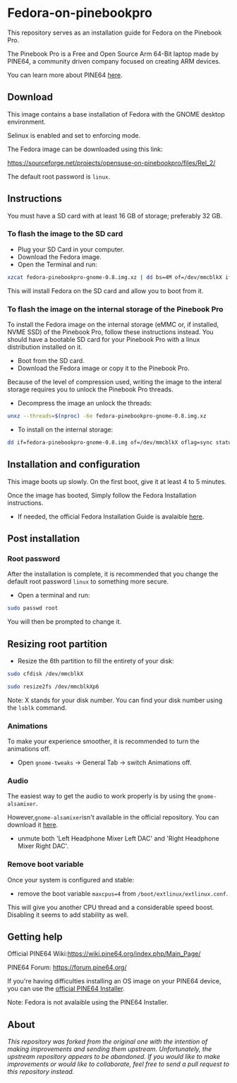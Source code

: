 # Fedora-on-pinebookpro
This repository serves as an installation guide for Fedora on the Pinebook Pro. 

The Pinebook Pro is a Free and Open Source Arm 64-Bit laptop made by PINE64, a community driven company focused on creating ARM devices.

You can learn more about PINE64 <a href="/https://www.pine64.org/">here</a>. 


## Download 
This image contains a base installation of Fedora with the GNOME desktop environment. 

Selinux is enabled and set to enforcing mode.

The Fedora image can be downloaded using this link: 

https://sourceforge.net/projects/opensuse-on-pinebookpro/files/Rel_2/

The default root password is `linux`.

## Instructions
You must have a SD card with at least 16 GB of storage; preferably 32 GB.

### To flash the image to the SD card
- Plug your SD Card in your computer.
- Download the Fedora image.
- Open the Terminal and run:
```bash
xzcat fedora-pinebookpro-gnome-0.8.img.xz | dd bs=4M of=/dev/mmcblkX iflag=fullblock oflag=direct status=progress && sync
```
This will install Fedora on the SD card and allow you to boot from it. 

### To flash the image on the internal storage of the Pinebook Pro 

To install the Fedora image on the internal storage (eMMC or, if installed, NVME SSD) of the Pinebook Pro, follow these instructions instead. 
You should have a bootable SD card for your Pinebook Pro with a linux distribution installed on it. 
- Boot from the SD card.
- Download the Fedora image or copy it to the Pinebook Pro.

Because of the level of compression used, writing the image to the interal storage requires you to unlock the Pinebook Pro threads.
- Decompress the image an unlock the threads:
```bash
unxz --threads=$(nproc) -6e fedora-pinebookpro-gnome-0.8.img.xz
```
- To install on the internal storage:
```bash
dd if=fedora-pinebookpro-gnome-0.8.img of=/dev/mmcblkX oflag=sync status=progress bs=32M
```

## Installation and configuration
This image boots up slowly. On the first boot, give it at least 4 to 5 minutes. 

Once the image has booted, Simply follow the Fedora Installation instructions. 
- If needed, the official Fedora Installation Guide is avalaible <a href="https://docs.fedoraproject.org/en-US/fedora/rawhide/install-guide/">here</a>. 

## Post installation
### Root password
After the installation is complete, it is recommended that you change the default root password `linux` to something more secure.
- Open a terminal and run:
```bash
sudo passwd root
```
You will then be prompted to change it. 

## Resizing root partition
- Resize the 6th partition to fill the entirety of your disk:
```bash
sudo cfdisk /dev/mmcblkX

sudo resize2fs /dev/mmcblkXp6
```
Note: X stands for your disk number. You can find your disk number using the `lsblk` command.
### Animations 
To make your experience smoother, it is recommended to turn the animations off. 
- Open `gnome-tweaks` -> General Tab -> switch Animations off.

### Audio

The easiest way to get the audio to work properly is by using the `gnome-alsamixer`. 

However,`gnome-alsamixer`isn't available in the official repository. You can download it <a href="/https://rpmfind.net/linux/rpm2html/search.php?query=gnome-alsamixer/">here</a>.
- unmute both 'Left Headphone Mixer Left DAC' and 'Right Headphone Mixer Right DAC'.

### Remove boot variable
Once your system is configured and stable:
- remove the boot variable `maxcpus=4` from `/boot/extlinux/extlinux.conf`.

This will give you another CPU thread and a considerable speed boost. Disabling it seems to add stability as well.

## Getting help
Official PINE64 Wiki:https://wiki.pine64.org/index.php/Main_Page/

PINE64 Forum: https://forum.pine64.org/

If you're having difficulties installing an OS image on your PINE64 device, you can use the <a href="/https://github.com/pine64dev/PINE64-Installer/blob/master/README.md/">official PINE64 Installer</a>.

Note: Fedora is not avalaible using the PINE64 Installer. 

## About
*This repository was forked from the original one with the intention of making improvements and sending them upstream. Unfortunately, the upstream repository appears to be abandoned. If you would like to make improvements or would like to collaborate, feel free to send a pull request to this repository instead.*
